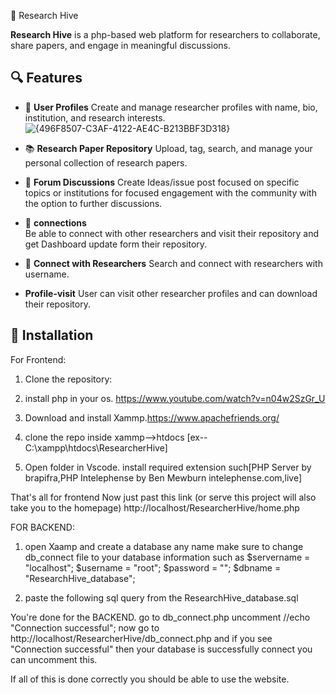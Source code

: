 🧠 Research Hive

**Research Hive** is a php-based web platform for researchers to collaborate, share papers, and engage in meaningful discussions.

## 🔍 Features

- 👤 **User Profiles**
  Create and manage researcher profiles with name, bio, institution, and research interests.
  ![{496F8507-C3AF-4122-AE4C-B213BBF3D318}](https://github.com/user-attachments/assets/a6927d34-81e8-4c0c-aad2-2a443d3eb25e)


- 📚 **Research Paper Repository**
  Upload, tag, search, and manage your personal collection of research papers.

- 💬 **Forum Discussions**
  Create Ideas/issue post focused on specific topics or institutions for focused engagement with the community with the option to further discussions.

- 👥 **connections**  
  Be able to connect with other researchers and visit their repository and get Dashboard update form their repository.

- 🤝 **Connect with Researchers**
  Search and connect with researchers with username.

- **Profile-visit**
  User can visit other researcher profiles and can download their repository.

## 🔧 Installation
For Frontend:

1. Clone the repository:

2. install php in your os. https://www.youtube.com/watch?v=n04w2SzGr_U

3. Download and install Xammp.https://www.apachefriends.org/

4. clone the repo inside xammp-->htdocs [ex--C:\xampp\htdocs\ResearcherHive]

5. Open folder in Vscode. install required extension such[PHP Server by brapifra,PHP Intelephense by Ben Mewburn intelephense.com,live]

That's all for frontend Now just past this link (or serve this project will also take you to the homepage)  http://localhost/ResearcherHive/home.php

FOR BACKEND:

1. open Xaamp and create a database any name make sure to change db_connect file to your database information such as
$servername = "localhost";
$username = "root";
$password = "";
$dbname = "ResearchHive_database";

2. paste the following sql query from the ResearchHive_database.sql

You're done for the BACKEND.
go to db_connect.php uncomment //echo "Connection successful"; now go to http://localhost/ResearcherHive/db_connect.php and if you see  "Connection successful" then your database is successfully connect you can uncomment this.

If all of this is done correctly you should be able to use the website.
